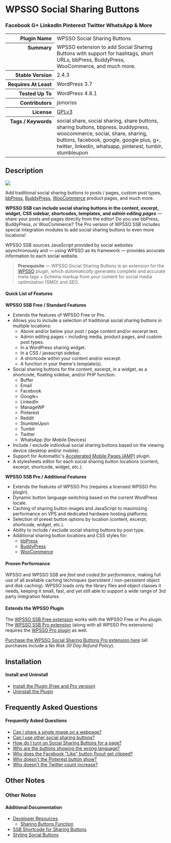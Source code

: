 <h1>WPSSO Social Sharing Buttons</h1><h3>Facebook G+ LinkedIn Pinterest Twitter WhatsApp &amp; More</h3>

<table>
<tr><th align="right" valign="top" nowrap>Plugin Name</th><td>WPSSO Social Sharing Buttons</td></tr>
<tr><th align="right" valign="top" nowrap>Summary</th><td>WPSSO extension to add Social Sharing Buttons with support for hashtags, short URLs, bbPress, BuddyPress, WooCommerce, and much more.</td></tr>
<tr><th align="right" valign="top" nowrap>Stable Version</th><td>2.4.3</td></tr>
<tr><th align="right" valign="top" nowrap>Requires At Least</th><td>WordPress 3.7</td></tr>
<tr><th align="right" valign="top" nowrap>Tested Up To</th><td>WordPress 4.8.1</td></tr>
<tr><th align="right" valign="top" nowrap>Contributors</th><td>jsmoriss</td></tr>
<tr><th align="right" valign="top" nowrap>License</th><td><a href="https://www.gnu.org/licenses/gpl.txt">GPLv3</a></td></tr>
<tr><th align="right" valign="top" nowrap>Tags / Keywords</th><td>social share, social sharing, share buttons, sharing buttons, bbpress, buddypress, woocommerce, social, share, sharing, buttons, facebook, google, google plus, g+, twitter, linkedin, whatsapp, pinterest, tumblr, stumbleupon</td></tr>
</table>

<h2>Description</h2>

<p><img class="readme-icon" src="https://surniaulula.github.io/wpsso-ssb/assets/icon-256x256.png"></p>

<p>Add traditional social sharing buttons to posts / pages, custom post types, <a href="https://wordpress.org/plugins/bbpress/">bbPress</a>, <a href="https://wordpress.org/plugins/buddypress/">BuddyPress</a>, <a href="https://wordpress.org/plugins/woocommerce/">WooCommerce</a> product pages, and much more.</p>

<p><strong>WPSSO SSB can include social sharing buttons in the content, excerpt, widget, CSS sidebar, shortcodes, templates, and <em>admin editing pages</em></strong> &mdash; share your posts and pages directly from the editor! Do you use bbPress, BuddyPress, or WooCommerce? The Pro version of WPSSO SSB includes special integration modules to add social sharing buttons to even more locations!</p>

<p>WPSSO SSB sources JavaScript provided by social websites asynchronously and &mdash; using WPSSO as its framework &mdash; provides accurate information to each social website.</p>

<blockquote>
<p><strong>Prerequisite</strong> &mdash; WPSSO Social Sharing Buttons is an extension for the <a href="https://wordpress.org/plugins/wpsso/">WPSSO</a> plugin, which <em>automatically</em> generates complete and accurate meta tags + Schema markup from your content for social media optimization (SMO) and SEO.</p>
</blockquote>

<h4>Quick List of Features</h4>

<p><strong>WPSSO SSB Free / Standard Features</strong></p>

<ul>
<li>Extends the features of WPSSO Free or Pro.</li>
<li>Allows you to include a selection of traditional social sharing buttons in multiple locations:

<ul>
<li>Above and/or below your post / page content and/or excerpt text.</li>
<li>Admin editing pages &ndash; including media, product pages, and custom post types.</li>
<li>In a WordPress sharing widget.</li>
<li>In a CSS / javascript sidebar.</li>
<li>A shortcode within your content and/or excerpt.</li>
<li>A function in your theme's template(s).</li>
</ul></li>
<li>Social sharing buttons for the content, excerpt, in a widget, as a shortcode, floating sidebar, and/or PHP function.

<ul>
<li>Buffer</li>
<li>Email</li>
<li>Facebook</li>
<li>Google+</li>
<li>LinkedIn</li>
<li>ManageWP</li>
<li>Pinterest</li>
<li>Reddit</li>
<li>StumbleUpon</li>
<li>Tumblr</li>
<li>Twitter</li>
<li>WhatsApp (for Mobile Devices)</li>
</ul></li>
<li>Include / exclude individual social sharing buttons based on the viewing device (desktop and/or mobile).</li>
<li>Support for Automattic's <a href="https://wordpress.org/plugins/amp/">Accelerated Mobile Pages (AMP)</a> plugin.</li>
<li>A stylesheets editor for each social sharing button locations (content, excerpt, shortcode, widget, etc.).</li>
</ul>

<p><strong>WPSSO SSB Pro / Additional Features</strong></p>

<ul>
<li>Extends the features of WPSSO Pro (requires a licensed WPSSO Pro plugin).</li>
<li>Dynamic button language switching based on the current WordPress locale.</li>
<li>Caching of sharing button images and JavaScript to maximizing performance on VPS and dedicated hardware hosting platforms.</li>
<li>Selection of preset button options by location (content, excerpt, shortcode, widget, etc.).</li>
<li>Ability to include / exclude social sharing buttons by post type.</li>
<li>Additional sharing button locations and CSS styles for:

<ul>
<li><a href="https://wordpress.org/plugins/bbpress/">bbPress</a></li>
<li><a href="https://wordpress.org/plugins/buddypress/">BuddyPress</a></li>
<li><a href="https://wordpress.org/plugins/woocommerce/">WooCommerce</a></li>
</ul></li>
</ul>

<h4>Proven Performance</h4>

<p>WPSSO and WPSSO SSB are <em>fast and coded for performance</em>, making full use of all available caching techniques (persistent / non-persistent object and disk caching). WPSSO loads only the library files and object classes it needs, keeping it small, fast, and yet still able to support a wide range of 3rd party integration features.</p>

<h4>Extends the WPSSO Plugin</h4>

<p>The <a href="https://wordpress.org/plugins/wpsso-ssb/">WPSSO SSB Free extension</a> works with the WPSSO Free or Pro plugin. The <a href="https://wpsso.com/extend/plugins/wpsso-ssb/?utm_source=wpssossb-readme-extends">WPSSO SSB Pro extension</a> (along with all WPSSO Pro extensions) requires the <a href="https://wpsso.com/extend/plugins/wpsso/?utm_source=wpssossb-readme-extends">WPSSO Pro plugin</a> as well.</p>

<p><a href="https://wpsso.com/extend/plugins/wpsso-ssb/?utm_source=wpssossb-readme-purchase">Purchase the WPSSO Social Sharing Buttons Pro extension here</a> (all purchases include a <em>No Risk 30 Day Refund Policy</em>).</p>


<h2>Installation</h2>

<h4>Install and Uninstall</h4>

<ul>
<li><a href="https://wpsso.com/docs/plugins/wpsso-ssb/installation/install-the-plugin/">Install the Plugin (Free and Pro version)</a></li>
<li><a href="https://wpsso.com/docs/plugins/wpsso-ssb/installation/uninstall-the-plugin/">Uninstall the Plugin</a></li>
</ul>


<h2>Frequently Asked Questions</h2>

<h4>Frequently Asked Questions</h4>

<ul>
<li><a href="https://wpsso.com/docs/plugins/wpsso-ssb/faqs/can-i-share-a-single-image-on-a-webpage/">Can I share a single image on a webpage?</a></li>
<li><a href="https://wpsso.com/docs/plugins/wpsso-ssb/faqs/can-i-use-other-social-sharing-buttons/">Can I use other social sharing buttons?</a></li>
<li><a href="https://wpsso.com/docs/plugins/wpsso-ssb/faqs/how-do-i-turn-on-social-sharing-buttons-for-a-page/">How do I turn on Social Sharing Buttons for a page?</a></li>
<li><a href="https://wpsso.com/docs/plugins/wpsso-ssb/faqs/why-are-the-buttons-showing-the-wrong-language/">Why are the buttons showing the wrong language?</a></li>
<li><a href="https://wpsso.com/docs/plugins/wpsso-ssb/faqs/why-does-the-facebook-like-button-flyout-get-clipped/">Why does the Facebook "Like" button flyout get clipped?</a></li>
<li><a href="https://wpsso.com/docs/plugins/wpsso-ssb/faqs/why-doesnt-the-pinterest-button-show/">Why doesn't the Pinterest button show?</a></li>
<li><a href="https://wpsso.com/docs/plugins/wpsso-ssb/faqs/why-doesnt-the-twitter-count-increase/">Why doesn't the Twitter count increase?</a></li>
</ul>


<h2>Other Notes</h2>

<h3>Other Notes</h3>
<h4>Additional Documentation</h4>

<ul>
<li><a href="https://wpsso.com/docs/plugins/wpsso-ssb/notes/developer/">Developer Resources</a>

<ul>
<li><a href="https://wpsso.com/docs/plugins/wpsso-ssb/notes/developer/sharing-buttons-function/">Sharing Buttons Function</a></li>
</ul></li>
<li><a href="https://wpsso.com/docs/plugins/wpsso-ssb/notes/ssb-shortcode/">SSB Shortcode for Sharing Buttons</a></li>
<li><a href="https://wpsso.com/docs/plugins/wpsso-ssb/notes/styling-social-buttons/">Styling Social Buttons</a></li>
</ul>

